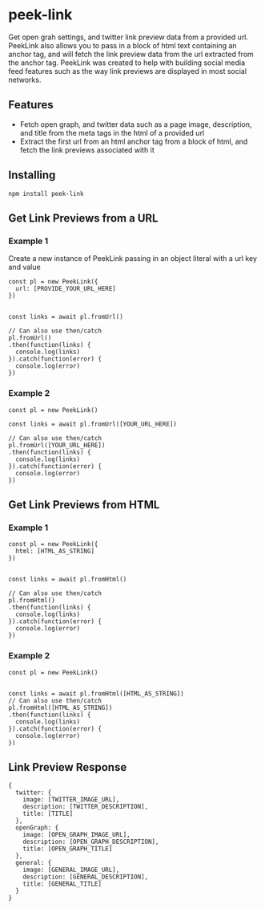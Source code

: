 # peek-link

Get open grah settings, and twitter link preview data from a provided url. PeekLink also allows you to pass in a block of html text containing an anchor tag, and will fetch the link preview data from the url extracted from the anchor tag. PeekLink was created to help with building social media feed features such as the way link previews are displayed in most social networks.


## Features
- Fetch open graph, and twitter data such as a page image, description, and title from the meta tags in the html of a provided url
- Extract the first url from an html anchor tag from a block of html, and fetch the link previews associated with it

## Installing

```
npm install peek-link
```

## Get Link Previews from a URL

### Example 1
Create a new instance of PeekLink passing in an object literal with a url key and value

```
const pl = new PeekLink({
  url: [PROVIDE_YOUR_URL_HERE]
})


const links = await pl.fromUrl()

// Can also use then/catch
pl.fromUrl()
.then(function(links) {
  console.log(links)
}).catch(function(error) {
  console.log(error)
})
```

### Example 2

```
const pl = new PeekLink()

const links = await pl.fromUrl([YOUR_URL_HERE])

// Can also use then/catch
pl.fromUrl([YOUR_URL_HERE])
.then(function(links) {
  console.log(links)
}).catch(function(error) {
  console.log(error)
})
```

## Get Link Previews from HTML

### Example 1

```
const pl = new PeekLink({
  html: [HTML_AS_STRING]
})


const links = await pl.fromHtml()

// Can also use then/catch
pl.fromHtml()
.then(function(links) {
  console.log(links)
}).catch(function(error) {
  console.log(error)
})
```

### Example 2

```
const pl = new PeekLink()


const links = await pl.fromHtml([HTML_AS_STRING])
// Can also use then/catch
pl.fromHtml([HTML_AS_STRING])
.then(function(links) {
  console.log(links)
}).catch(function(error) {
  console.log(error)
})
```

## Link Preview Response

```
{
  twitter: {
    image: [TWITTER_IMAGE_URL],
    description: [TWITTER_DESCRIPTION],
    title: [TITLE]
  },
  openGraph: {
    image: [OPEN_GRAPH_IMAGE_URL],
    description: [OPEN_GRAPH_DESCRIPTION],
    title: [OPEN_GRAPH_TITLE]
  },
  general: {
    image: [GENERAL_IMAGE_URL],
    description: [GENERAL_DESCRIPTION],
    title: [GENERAL_TITLE]
  }
}
```


